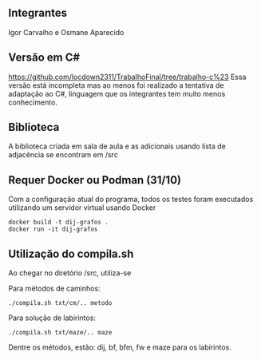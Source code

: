 ## Integrantes
Igor Carvalho e Osmane Aparecido

## Versão em C#
https://github.com/locdown2311/TrabalhoFinal/tree/trabalho-c%23
Essa versão está incompleta mas ao menos foi realizado a tentativa de adaptação ao C#, linguagem que os integrantes tem muito menos conhecimento.

## Biblioteca
A biblioteca criada em sala de aula e as adicionais usando lista de adjacência se encontram em /src

## Requer Docker ou Podman (31/10)
Com a configuração atual do programa, todos os testes foram executados utilizando um servidor virtual usando Docker

```
docker build -t dij-grafos .
docker run -it dij-grafos 
```

## Utilização do compila.sh
Ao chegar no diretório /src, utiliza-se

Para métodos de caminhos:

```
./compila.sh txt/cm/.. metodo
```
Para solução de labirintos:

```
./compila.sh txt/maze/.. maze
```

Dentre os métodos, estão: 
dij, bf, bfm, fw e maze para os labirintos.
